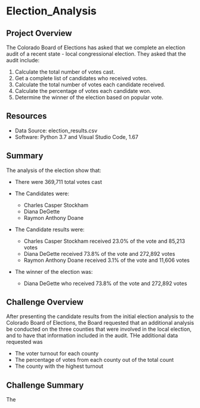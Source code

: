 # Election_Analysis 

## Project Overview
The Colorado Board of Elections has asked that we complete an election audit of a recent state - local congressional election. They asked that the audit include:

1. Calculate the total number of votes cast. 
2. Get a complete list of candidates who received votes. 
3. Calculate the total number of votes each candidate received. 
4. Calculate the percentage of votes each candidate won. 
5. Determine the winner of the election based on popular vote. 

## Resources
- Data Source: election_results.csv
- Software: Python 3.7 and Visual Studio Code, 1.67

## Summary
The analysis of the election show that: 
- There were 369,711 total votes cast


- The Candidates were: 
  - Charles Casper Stockham
  -   Diana DeGette 
  -   Raymon Anthony Doane


- The Candidate results were: 
  - Charles Casper Stockham received 23.0% of the vote and 85,213 votes
  - Diana DeGette received 73.8% of the vote and 272,892 votes
  - Raymon Anthony Doane received 3.1% of the vote and 11,606 votes 

- The winner of the election was: 
  - Diana DeGette who received 73.8% of the vote and 272,892 votes 

## Challenge Overview
After presenting the candidate results from the initial election analysis to the Colorado Board of Elections, the Board requested that an additional analysis be conducted on the three counties that were involved in the local election, and to have that information included in the audit.  THe additional data requested was 
- The voter turnout for each county
- The percentage of votes from each county out of the total count
- The county with the highest turnout 

## Challenge Summary
The 


